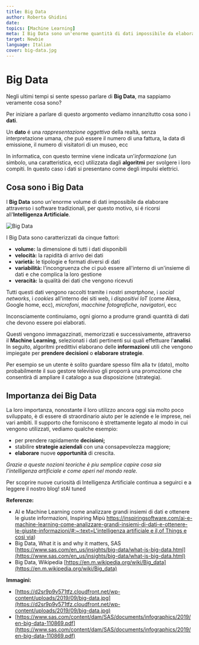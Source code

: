 ```yaml
---
title: Big Data
author: Roberta Ghidini
date: 
topics: [Machine Learning]
meta: I Big Data sono un'enorme quantità di dati impossibile da elaborare attraverso i software tradizionali, per questo vengono utilizzate tecniche di Machine Learning
target: Newbie
language: Italian
cover: big-data.jpg
---
```




# Big Data

Negli ultimi tempi si sente spesso parlare di **Big Data**, ma sappiamo veramente cosa sono?

Per iniziare a parlare di questo argomento vediamo innanzitutto cosa sono i **dati**.

Un **dato** é una *rappresentazione oggettiva* della realtà, senza interpretazione umana, che può essere il numero di una fattura, la data di emissione, il numero di visitatori di un museo, ecc

In informatica, con questo termine viene indicata un'*informazione* (un simbolo, una caratteristica, ecc) utilizzata dagli **algoritmi** per svolgere i loro compiti. In questo caso i dati si presentano come degli impulsi elettrici.

## Cosa sono i Big Data

I **Big Data** sono un'enorme volume di dati impossibile da elaborare attraverso i software tradizionali, per questo motivo, si é ricorsi all'**Intelligenza Artificiale**.

![Big Data](20220824_165554.jpg)


I Big Data sono caratterizzati da cinque fattori:

- **volume:** la dimensione di tutti i dati disponibili
- **velocità:** la rapidità di arrivo dei dati
- **varietà:** le tipologie e formati diversi di dati
- **variabilità:** l'incongruenza che ci può essere all'interno di un'insieme di dati e che complica la loro gestione
- **veracità:** la qualità dei dati che vengono ricevuti

Tutti questi dati vengono raccolti tramite i nostri *smartphone*, i *social networks*, i *cookies* all'interno dei siti web, i *dispositivi IoT* (come Alexa, Google home, ecc), *microfoni*, *macchine fotografiche*, *navigatori*, ecc

Inconsciamente continuiamo, ogni giorno a produrre grandi quantità di dati che devono essere poi elaborati. 

Questi vengono immagazzinati, memorizzati e successivamente, attraverso il **Machine Learning**, selezionati i dati pertinenti sui quali effettuare l'**analisi**. In seguito, algoritmi predittivi elaborano delle **informazioni** utili che vengono impiegate per **prendere decisioni** o **elaborare strategie**.

Per esempio se un utente è solito guardare spesso film alla tv (dato), molto probabilmente il suo gestore televisivo gli proporrà una promozione che consentirà di ampliare il catalogo a sua disposizione (strategia).

## Importanza dei Big Data

La loro importanza, nonostante il loro utilizzo ancora oggi sia molto poco sviluppato, è di essere di straordinario aiuto per le aziende e le imprese, nei vari ambiti. Il supporto che forniscono è strettamente legato al modo in cui vengono utilizzati, vediamo qualche esempio:

- per prendere rapidamente **decisioni;**
- stabilire **strategie aziendali** con una consapevolezza maggiore;
- **elaborare** nuove **opportunità** di crescita.

*Grazie a queste nozioni teoriche è piu semplice capire cosa sia l’intelligenza artificiale e come operi nel mondo reale.* 

Per scoprire nuove curiosità di Intelligenza Artificiale continua a seguirci e a leggere il nostro blog! stAI tuned 

**Referenze:** 

- AI e Machine Learning come analizzare grandi insiemi di dati e ottenere le giuste informazioni, Inspiring Mipù [https://inspiringsoftware.com/ai-e-machine-learning-come-analizzare-grandi-insiemi-di-dati-e-ottenere-le-giuste-informazioni/#:~:text=L'intelligenza artificiale e il,of Things e così via](https://inspiringsoftware.com/ai-e-machine-learning-come-analizzare-grandi-insiemi-di-dati-e-ottenere-le-giuste-informazioni/#:~:text=L%27intelligenza%20artificiale%20e%20il,of%20Things%20e%20cos%C3%AC%20via))
- Big Data, What it is and why it matters, SAS [https://www.sas.com/en_us/insights/big-data/what-is-big-data.html](https://www.sas.com/en_us/insights/big-data/what-is-big-data.html)
- Big Data, Wikipedia [https://en.m.wikipedia.org/wiki/Big_data](https://en.m.wikipedia.org/wiki/Big_data)

**Immagini:**

- [https://d2sr9p9v571tfz.cloudfront.net/wp-content/uploads/2019/09/big-data.jpg](https://d2sr9p9v571tfz.cloudfront.net/wp-content/uploads/2019/09/big-data.jpg)
- [https://www.sas.com/content/dam/SAS/documents/infographics/2019/en-big-data-110869.pdf](https://www.sas.com/content/dam/SAS/documents/infographics/2019/en-big-data-110869.pdf)